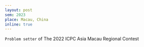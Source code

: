 ```yaml
---
layout: post
sem: 2023
place: Macau, China
inline: true
---
```


`Problem setter` of The 2022 ICPC Asia Macau Regional Contest 